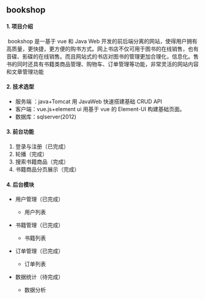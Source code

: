 ## bookshop



#### 1. 项目介绍

​	bookshop 是一基于 vue 和 Java Web 开发的前后端分离的网站，使得用户拥有高质量，更快捷，更方便的购书方式。网上书店不仅可用于图书的在线销售，也有音碟、影碟的在线销售。而且网站式的书店对图书的管理更加合理化，信息化。售书的同时还具有书籍类商品管理、购物车、订单管理等功能，非常灵活的网站内容和文章管理功能



#### 2. 技术选型

- 服务端 ：java+Tomcat 用 JavaWeb 快速搭建基础 CRUD API
- 客户端：vue.js+element ui  用基于 vue 的 Element-UI 构建基础页面。
- 数据库：sqlserver(2012)





#### 3. 前台功能

1. 登录与注册（已完成）
2. 轮播（完成）
3. 搜索书籍商品（完成）
4. 书籍商品分页展示（完成）



#### 4. 后台模块

- 用户管理（已完成）
  - 用户列表
-  书籍管理（已完成）
	- 书籍列表

- 订单管理（已完成）
  - 订单列表

- 数据统计（待完成）
  - 数据分析

